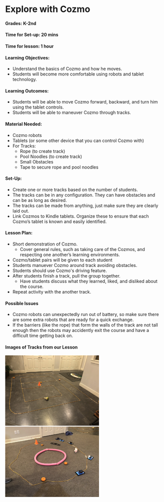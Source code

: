 # Explore with Cozmo
#### Grades: K-2nd
#### Time for Set-up: 20 mins
#### Time for lesson: 1 hour
#### Learning Objectives: 
  * Understand the basics of Cozmo and how he moves.
  * Students will become more comfortable using robots and tablet technology.
#### Learning Outcomes: 
  * Students will be able to move Cozmo forward, backward, and turn him using the tablet controls.
  * Students will be able to maneuver Cozmo through tracks.
#### Material Needed:
  * Cozmo robots
  * Tablets (or some other device that you can control Cozmo with)
  * For Tracks:
    * Rope (to create track)
    * Pool Noodles (to create track)
    * Small Obstacles
    * Tape to secure rope and pool noodles
#### Set-Up:
  * Create one or more tracks based on the number of students.
  * The tracks can be in any configuration. They can have obstacles and can be as long as desired.
  * The tracks can be made from anything, just make sure they are clearly laid out.
  * Link Cozmos to Kindle tablets. Organize these to ensure that each Cozmo’s tablet is known and easily identified.
#### Lesson Plan:
  * Short demonstration of Cozmo.
    * Cover general rules, such as taking care of the Cozmos, and respecting one another’s learning environments.
  * Cozmo/tablet pairs will be given to each student
  * Students manuever Cozmo around track avoiding obstacles.
   * Students should use Cozmo's driving feature.
  * After students finish a track, pull the group together.
    * Have students discuss what they learned, liked, and disliked about the course.
  * Repeat activity with the another track.
#### Possible Issues
  * Cozmo robots can unexpectedly run out of battery, so make sure there are some extra robots that are ready for a quick exchange.
  * If the barriers (like the rope) that form the walls of the track are not tall enough then the robots may accidently exit the course and have a difficult time getting back on.
#### Images of Tracks from our Lesson
<img src="images/Track1.jpg" width="300">
<img src="images/Track2.jpg" width="300">
